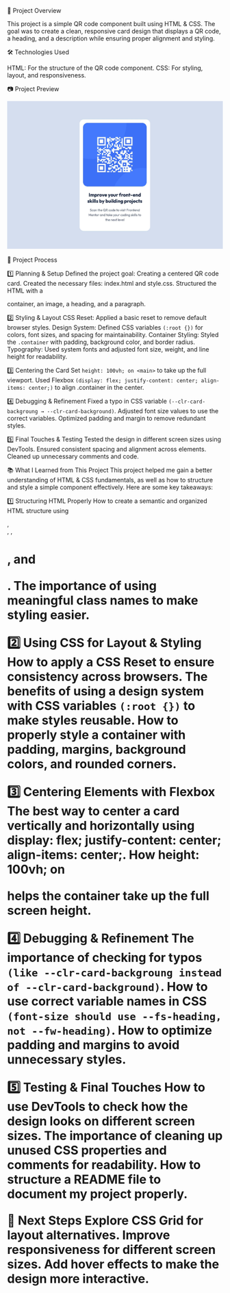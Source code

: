 📌 Project Overview

This project is a simple QR code component built using HTML & CSS. The goal was to create a clean, responsive card design that displays a QR code, a heading, and a description while ensuring proper alignment and styling.

🛠 Technologies Used

HTML: For the structure of the QR code component.
CSS: For styling, layout, and responsiveness.

📷 Project Preview

![](./photos/Screenshot.jpg)

🎯 Project Process

1️⃣ Planning & Setup
Defined the project goal: Creating a centered QR code card.
Created the necessary files: index.html and style.css.
Structured the HTML with a <main> container, an image, a heading, and a paragraph.

2️⃣ Styling & Layout
CSS Reset: Applied a basic reset to remove default browser styles.
Design System: Defined CSS variables `(:root {})` for colors, font sizes, and spacing for maintainability.
Container Styling: Styled the `.container` with padding, background color, and border radius.
Typography: Used system fonts and adjusted font size, weight, and line height for readability.

3️⃣ Centering the Card
Set `height: 100vh; on <main>` to take up the full viewport.
Used Flexbox `(display: flex; justify-content: center; align-items: center;)` to align .container in the center.

4️⃣ Debugging & Refinement
Fixed a typo in CSS variable `(--clr-card-backgroung → --clr-card-background)`.
Adjusted font size values to use the correct variables.
Optimized padding and margin to remove redundant styles.

5️⃣ Final Touches & Testing
Tested the design in different screen sizes using DevTools.
Ensured consistent spacing and alignment across elements.
Cleaned up unnecessary comments and code.

📚 What I Learned from This Project
This project helped me gain a better understanding of HTML & CSS fundamentals, as well as how to structure and style a simple component effectively. Here are some key takeaways:

1️⃣ Structuring HTML Properly
How to create a semantic and organized HTML structure using <main>, <div>, <img>, <h1>, and <p>.
The importance of using meaningful class names to make styling easier.

2️⃣ Using CSS for Layout & Styling
How to apply a CSS Reset to ensure consistency across browsers.
The benefits of using a design system with CSS variables `(:root {})` to make styles reusable.
How to properly style a container with padding, margins, background colors, and rounded corners.

3️⃣ Centering Elements with Flexbox
The best way to center a card vertically and horizontally using display: flex; justify-content: center; align-items: center;.
How height: 100vh; on <main> helps the container take up the full screen height.

4️⃣ Debugging & Refinement
The importance of checking for typos `(like --clr-card-backgroung instead of --clr-card-background)`.
How to use correct variable names in CSS `(font-size should use --fs-heading, not --fw-heading)`.
How to optimize padding and margins to avoid unnecessary styles.

5️⃣ Testing & Final Touches
How to use DevTools to check how the design looks on different screen sizes.
The importance of cleaning up unused CSS properties and comments for readability.
How to structure a README file to document my project properly.

🚀 Next Steps
Explore CSS Grid for layout alternatives.
Improve responsiveness for different screen sizes.
Add hover effects to make the design more interactive.
